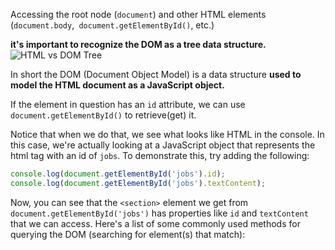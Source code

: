 Accessing the root node (`document`) and other HTML elements (`document.body`,` document.getElementById()`, etc.)

**it's important to recognize the DOM as a tree data structure.**
![HTML vs DOM Tree](https://res.cloudinary.com/dlzuobe8h/image/upload/v1687215720/CSI%20TTP/07-dom-html-vs-dom-tree_x7z6lg.png)

In short the DOM (Document Object Model) is a data structure **used to model the HTML document as a JavaScript object.**

If the element in question has an `id` attribute, we can use `document.getElementById()` to retrieve(get) it.

Notice that when we do that, we see what looks like HTML in the console. In this case, we're actually looking at a JavaScript object that represents the html tag with an id of `jobs`. To demonstrate this, try adding the following:

```js
console.log(document.getElementById('jobs').id);
console.log(document.getElementById('jobs').textContent);
```

Now, you can see that the `<section>` element we get from `document.getElementById('jobs')` has properties like `id` and `textContent` that we can access. Here's a list of some commonly used methods for querying the DOM (searching for element(s) that match):

